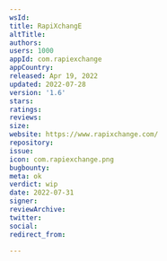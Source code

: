 ```yaml
---
wsId: 
title: RapiXchangE
altTitle: 
authors: 
users: 1000
appId: com.rapiexchange
appCountry: 
released: Apr 19, 2022
updated: 2022-07-28
version: '1.6'
stars: 
ratings: 
reviews: 
size: 
website: https://www.rapixchange.com/
repository: 
issue: 
icon: com.rapiexchange.png
bugbounty: 
meta: ok
verdict: wip
date: 2022-07-31
signer: 
reviewArchive: 
twitter: 
social: 
redirect_from: 

---
```


